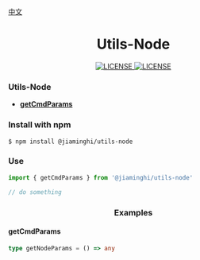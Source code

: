 [中文](./README.md)

<h1 align="center">Utils-Node</h1>

<p align="center">
    <a href="https://github.com/jiaming743/ftp/blob/master/LICENSE">
      <img src="https://img.shields.io/github/license/jiaming743/ftp.svg" alt="LICENSE" />
    </a>
    <a href="https://www.npmjs.com/package/@jiaminghi/ftp">
      <img src="https://img.shields.io/npm/v/@jiaminghi/ftp.svg" alt="LICENSE" />
    </a>
</p>

### Utils-Node

- **[getCmdParams](#getCmdParams)**

### Install with npm

```shell
$ npm install @jiaminghi/utils-node
```

### Use

```typescript
import { getCmdParams } from '@jiaminghi/utils-node'

// do something
```

<h3 align="center">Examples</h3>

#### getCmdParams

```typescript
type getNodeParams = () => any
```
